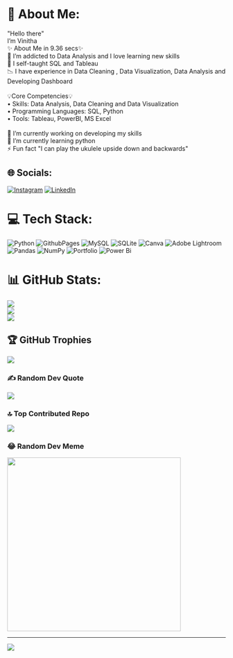 # 💫 About Me:
"Hello there"<br> I’m Vinitha<br>✨ About Me in 9.36 secs✨<br>👀 I’m addicted to Data Analysis and I love learning new skills<br>🌱 I self-taught SQL and Tableau<br>📉 I have experience in Data Cleaning , Data Visualization, Data Analysis and Developing Dashboard <br><br>💡Core Competencies💡<br>       •	Skills: Data Analysis, Data Cleaning and Data Visualization<br>       •	Programming Languages: SQL, Python<br>       •	Tools: Tableau, PowerBI, MS Excel<br><br>🔭 I’m currently working on developing my skills<br>🌱 I’m currently learning python<br>⚡ Fun fact "I can play the ukulele upside down and backwards"


## 🌐 Socials:
[![Instagram](https://img.shields.io/badge/Instagram-%23E4405F.svg?logo=Instagram&logoColor=white)](https://instagram.com/https://www.instagram.com/sydney_via_sony?igsh=MTB5dXRnNjltYmJkbA%3D%3D&utm_source=qr) [![LinkedIn](https://img.shields.io/badge/LinkedIn-%230077B5.svg?logo=linkedin&logoColor=white)](https://linkedin.com/in/https://www.linkedin.com/in/vinitha-1997/) 

# 💻 Tech Stack:
![Python](https://img.shields.io/badge/python-3670A0?style=flat&logo=python&logoColor=ffdd54) ![GithubPages](https://img.shields.io/badge/github%20pages-121013?style=flat&logo=github&logoColor=white) ![MySQL](https://img.shields.io/badge/mysql-%2300000f.svg?style=flat&logo=mysql&logoColor=white) ![SQLite](https://img.shields.io/badge/sqlite-%2307405e.svg?style=flat&logo=sqlite&logoColor=white) ![Canva](https://img.shields.io/badge/Canva-%2300C4CC.svg?style=flat&logo=Canva&logoColor=white) ![Adobe Lightroom](https://img.shields.io/badge/Adobe%20Lightroom-31A8FF.svg?style=flat&logo=Adobe%20Lightroom&logoColor=white) ![Pandas](https://img.shields.io/badge/pandas-%23150458.svg?style=flat&logo=pandas&logoColor=white) ![NumPy](https://img.shields.io/badge/numpy-%23013243.svg?style=flat&logo=numpy&logoColor=white) ![Portfolio](https://img.shields.io/badge/Portfolio-%23000000.svg?style=flat&logo=firefox&logoColor=#FF7139) ![Power Bi](https://img.shields.io/badge/power_bi-F2C811?style=flat&logo=powerbi&logoColor=black)
# 📊 GitHub Stats:
![](https://github-readme-stats.vercel.app/api?username=vinitha-sampath&theme=dark&hide_border=true&include_all_commits=false&count_private=false)<br/>
![](https://github-readme-streak-stats.herokuapp.com/?user=vinitha-sampath&theme=dark&hide_border=true)<br/>
![](https://github-readme-stats.vercel.app/api/top-langs/?username=vinitha-sampath&theme=dark&hide_border=true&include_all_commits=false&count_private=false&layout=compact)

## 🏆 GitHub Trophies
![](https://github-profile-trophy.vercel.app/?username=vinitha-sampath&theme=radical&no-frame=true&no-bg=false&margin-w=4)

### ✍️ Random Dev Quote
![](https://quotes-github-readme.vercel.app/api?type=horizontal&theme=radical)

### 🔝 Top Contributed Repo
![](https://github-contributor-stats.vercel.app/api?username=vinitha-sampath&limit=5&theme=tokyonight&combine_all_yearly_contributions=true)

### 😂 Random Dev Meme
<img src='https://randommeme-five.vercel.app/' style="height: 400px;"/>

---
[![](https://visitcount.itsvg.in/api?id=vinitha-sampath&icon=0&color=12)](https://visitcount.itsvg.in)

<!-- Proudly created with GPRM ( https://gprm.itsvg.in ) -->
